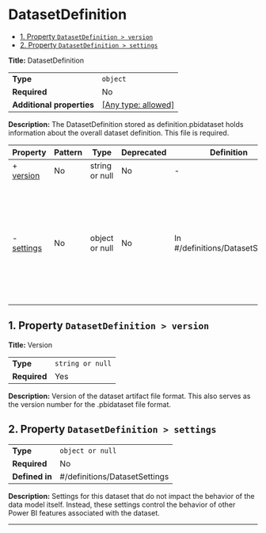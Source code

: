 # DatasetDefinition

- [1. Property `DatasetDefinition > version`](#version)
- [2. Property `DatasetDefinition > settings`](#settings)

**Title:** DatasetDefinition

|                           |                                                                           |
| ------------------------- | ------------------------------------------------------------------------- |
| **Type**                  | `object`                                                                  |
| **Required**              | No                                                                        |
| **Additional properties** | [[Any type: allowed]](# "Additional Properties of any type are allowed.") |

**Description:** The DatasetDefinition stored as definition.pbidataset holds information about the overall dataset definition. This file is required.

| Property                 | Pattern | Type           | Deprecated | Definition                       | Title/Description                                                                                                                                                                        |
| ------------------------ | ------- | -------------- | ---------- | -------------------------------- | ---------------------------------------------------------------------------------------------------------------------------------------------------------------------------------------- |
| + [version](#version )   | No      | string or null | No         | -                                | Version                                                                                                                                                                                  |
| - [settings](#settings ) | No      | object or null | No         | In #/definitions/DatasetSettings | Settings for this dataset that do not impact the behavior of the data model itself. Instead, these settings control the behavior of other Power BI features associated with the dataset. |

## <a name="version"></a>1. Property `DatasetDefinition > version`

**Title:** Version

|              |                  |
| ------------ | ---------------- |
| **Type**     | `string or null` |
| **Required** | Yes              |

**Description:** Version of the dataset artifact file format. This also serves as the version number for the .pbidataset file format.

## <a name="settings"></a>2. Property `DatasetDefinition > settings`

|                |                               |
| -------------- | ----------------------------- |
| **Type**       | `object or null`              |
| **Required**   | No                            |
| **Defined in** | #/definitions/DatasetSettings |

**Description:** Settings for this dataset that do not impact the behavior of the data model itself. Instead, these settings control the behavior of other Power BI features associated with the dataset.

----------------------------------------------------------------------------------------------------------------------------
